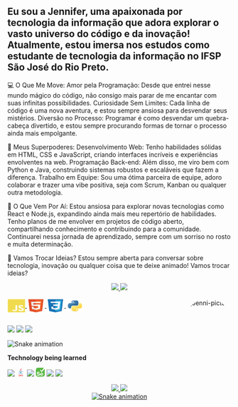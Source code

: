## Eu sou a Jennifer, uma apaixonada por tecnologia da informação que adora explorar o vasto universo do código e da inovação! Atualmente, estou imersa nos estudos como estudante de tecnologia da informação no IFSP São José do Rio Preto.

💻 O Que Me Move:
Amor pela Programação: Desde que entrei nesse mundo mágico do código, não consigo mais parar de me encantar com suas infinitas possibilidades.
Curiosidade Sem Limites: Cada linha de código é uma nova aventura, e estou sempre ansiosa para desvendar seus mistérios.
Diversão no Processo: Programar é como desvendar um quebra-cabeça divertido, e estou sempre procurando formas de tornar o processo ainda mais empolgante.

🚀 Meus Superpoderes:
Desenvolvimento Web: Tenho habilidades sólidas em HTML, CSS e JavaScript, criando interfaces incríveis e experiências envolventes na web.
Programação Back-end: Além disso, me viro bem com Python e Java, construindo sistemas robustos e escaláveis que fazem a diferença.
Trabalho em Equipe: Sou uma ótima parceira de equipe, adoro colaborar e trazer uma vibe positiva, seja com Scrum, Kanban ou qualquer outra metodologia.

🌱 O Que Vem Por Aí:
Estou ansiosa para explorar novas tecnologias como React e Node.js, expandindo ainda mais meu repertório de habilidades.
Tenho planos de me envolver em projetos de código aberto, compartilhando conhecimento e contribuindo para a comunidade.
Continuarei nessa jornada de aprendizado, sempre com um sorriso no rosto e muita determinação.

💬 Vamos Trocar Ideias?
Estou sempre aberta para conversar sobre tecnologia, inovação ou qualquer coisa que te deixe animado! Vamos trocar ideias?

<div align="center">
  <a href="https://github.com/DevJenniferPereira">
  <img height="180em" src="https://github-readme-stats.vercel.app/api?username=devjenniferpereira&show_icons=true&theme=dracula&include_all_commits=true&count_private=true"/>
  <img height="180em" src="https://github-readme-stats.vercel.app/api/top-langs/?username=devjenniferpereira&layout=compact&langs_count=7&theme=dracula"/>
</div>
<div style="display: inline_block"><br>
  <img align="center" alt="Jenni-Js" height="30" width="40" src="https://raw.githubusercontent.com/devicons/devicon/master/icons/javascript/javascript-plain.svg">
  <img align="center" alt="Jenni-HTML" height="30" width="40" src="https://raw.githubusercontent.com/devicons/devicon/master/icons/html5/html5-original.svg">
  <img align="center" alt="Jenni-CSS" height="30" width="40" src="https://raw.githubusercontent.com/devicons/devicon/master/icons/css3/css3-original.svg">
  <img align="center" alt="Jenni-Python" height="30" width="40" src="https://raw.githubusercontent.com/devicons/devicon/master/icons/python/python-original.svg">
  <img align="right" alt="Jenni-picture" height="150" style="border-radius:50px;" src="https://avatars.githubusercontent.com/u/68968414?v=4">
</div>

  ##

<div>
  <a href="https://instagram.com/devjenp" target="_blank"><img src="https://img.shields.io/badge/-Instagram-%23E4405F?style=for-the-badge&logo=instagram&logoColor=white" target="_blank"></a>
  <a href = "mailto:devjenniferpereira@gmail.com"><img src="https://img.shields.io/badge/-Gmail-%23333?style=for-the-badge&logo=gmail&logoColor=white" target="_blank"></a>
  <a href="https://www.linkedin.com/in/devjenniferp" target="_blank"><img src="https://img.shields.io/badge/-LinkedIn-%230077B5?style=for-the-badge&logo=linkedin&logoColor=white" target="_blank"></a>

  ![Snake animation](https://github.com/DevJenniferPereira/Rafaballerini/blob/output/github-contribution-grid-snake.svg)


  <div dir="auto">
<p dir="auto"><strong>Technology being learned</strong></p>
<p dir="auto"><code><a target="_blank" rel="noopener noreferrer nofollow" href="https://camo.githubusercontent.com/6457cd487197a286e98e6e0710aff99e480d14e1bb2a903374db5ac55222d830/68747470733a2f2f61737365742e6272616e6466657463682e696f2f696449715f6b463072622f696476337a776d5369592e6a706567"><img height="20" src="https://camo.githubusercontent.com/6457cd487197a286e98e6e0710aff99e480d14e1bb2a903374db5ac55222d830/68747470733a2f2f61737365742e6272616e6466657463682e696f2f696449715f6b463072622f696476337a776d5369592e6a706567" data-canonical-src="https://asset.brandfetch.io/idIq_kF0rb/idv3zwmSiY.jpeg" style="max-width: 100%;"></a></code>
<code><a target="_blank" rel="noopener noreferrer nofollow" href="https://raw.githubusercontent.com/devicons/devicon/1119b9f84c0290e0f0b38982099a2bd027a48bf1/icons/java/java-original-wordmark.svg"><img height="20" src="https://raw.githubusercontent.com/devicons/devicon/1119b9f84c0290e0f0b38982099a2bd027a48bf1/icons/java/java-original-wordmark.svg" style="max-width: 100%;"></a></code>
<code><a target="_blank" rel="noopener noreferrer nofollow" href="https://camo.githubusercontent.com/d2f69f73f53f5d10b893e3a2865245a54665d750efe7c1e8e68eca6226c4caff/68747470733a2f2f7777772e7376677265706f2e636f6d2f73686f772f3335333632352f637563756d6265722e737667"><img height="20" src="https://camo.githubusercontent.com/d2f69f73f53f5d10b893e3a2865245a54665d750efe7c1e8e68eca6226c4caff/68747470733a2f2f7777772e7376677265706f2e636f6d2f73686f772f3335333632352f637563756d6265722e737667" data-canonical-src="https://www.svgrepo.com/show/353625/cucumber.svg" style="max-width: 100%;"></a></code>
<code><a target="_blank" rel="noopener noreferrer nofollow" href="https://raw.githubusercontent.com/tandpfun/skill-icons/59059d9d1a2c092696dc66e00931cc1181a4ce1f/icons/Selenium.svg"><img height="20" src="https://raw.githubusercontent.com/tandpfun/skill-icons/59059d9d1a2c092696dc66e00931cc1181a4ce1f/icons/Selenium.svg" style="max-width: 100%;"></a></code>
<code><a target="_blank" rel="noopener noreferrer nofollow" href="https://camo.githubusercontent.com/3a81f0e9711c9bf424832ca3a2655f80a96d3a5e49a28cd7ce08e20c7cdd0620/68747470733a2f2f6a756e69742e6f72672f6a756e6974352f6173736574732f696d672f6a756e6974352d6c6f676f2e706e67"><img height="20" src="https://camo.githubusercontent.com/3a81f0e9711c9bf424832ca3a2655f80a96d3a5e49a28cd7ce08e20c7cdd0620/68747470733a2f2f6a756e69742e6f72672f6a756e6974352f6173736574732f696d672f6a756e6974352d6c6f676f2e706e67" data-canonical-src="https://junit.org/junit5/assets/img/junit5-logo.png" style="max-width: 100%;"></a></code>
<code><a target="_blank" rel="noopener noreferrer nofollow" href="https://camo.githubusercontent.com/e55997cf46d5b05415a4eefb8beea6285b3989c5a60cac82a459addea5b0103e/68747470733a2f2f63646e2e776f726c64766563746f726c6f676f2e636f6d2f6c6f676f732f706f73746d616e2e737667"><img height="20" src="https://camo.githubusercontent.com/e55997cf46d5b05415a4eefb8beea6285b3989c5a60cac82a459addea5b0103e/68747470733a2f2f63646e2e776f726c64766563746f726c6f676f2e636f6d2f6c6f676f732f706f73746d616e2e737667" data-canonical-src="https://cdn.worldvectorlogo.com/logos/postman.svg" style="max-width: 100%;"></a></code></p>
<div align="center" dir="auto">
  <a href="https://github.com/marilliadantas"><img height="180em" src="https://camo.githubusercontent.com/4603553d0f5e38247d5533de88479b5f2acfceeb659388b12dd49c092c9a6af7/68747470733a2f2f6769746875622d726561646d652d73746174732e76657263656c2e6170702f6170693f757365726e616d653d6d6172696c6c696164616e7461732673686f775f69636f6e733d74727565267468656d653d746f6b796f6e6967687426696e636c7564655f616c6c5f636f6d6d6974733d7472756526636f756e745f707269766174653d74727565" data-canonical-src="https://github-readme-stats.vercel.app/api?username=marilliadantas&amp;show_icons=true&amp;theme=tokyonight&amp;include_all_commits=true&amp;count_private=true" style="max-width: 100%;">
    <img height="180em" src="https://camo.githubusercontent.com/69fd6ecd7bc901b4386d366c618687f4c122b513a7a46b31413e4af0a8779a59/68747470733a2f2f6769746875622d726561646d652d73746174732e76657263656c2e6170702f6170692f746f702d6c616e67732f3f757365726e616d653d6d6172696c6c696164616e746173266c61796f75743d636f6d70616374266c616e67735f636f756e743d37267468656d653d746f6b796f6e69676874" data-canonical-src="https://github-readme-stats.vercel.app/api/top-langs/?username=marilliadantas&amp;layout=compact&amp;langs_count=7&amp;theme=tokyonight" style="max-width: 100%;">
</a></div>
<div align="center" dir="auto">
  <a target="_blank" rel="noopener noreferrer" href="https://github.com/marilliadantas/rafaballerini/blob/output/github-contribution-grid-snake.svg"><img src="https://github.com/marilliadantas/rafaballerini/raw/output/github-contribution-grid-snake.svg" alt="Snake animation" style="max-width: 100%;"></a>
</div>
</div>

</div>
